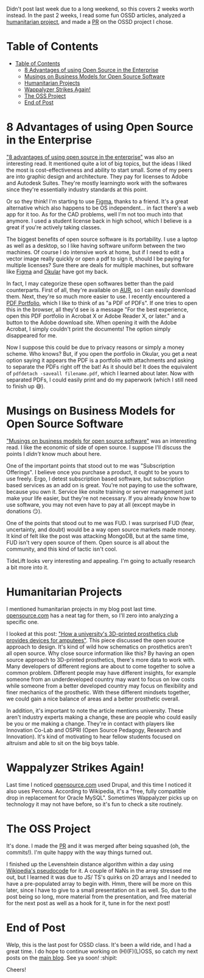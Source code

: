 

Didn't post last week due to a long weekend, so this covers 2 weeks worth instead. In the past 2 weeks, I read some fun OSSD articles, analyzed a [humanitarian project](https://opensource.com/life/15/8/weekly-open-source-news-august-7), and made a [PR](https://github.com/the-programmers-hangout/website/pull/189) on the OSSD project I chose.


<a id="orgef50b36"></a>

# Table of Contents
- [Table of Contents](#orgef50b36)
    - [8 Advantages of using Open Source in the Enterprise](#org89e34ea)
    - [Musings on Business Models for Open Source Software](#orgd8080e2)
    - [Humanitarian Projects](#orgdc5cd11)
    - [Wappalyzer Strikes Again!](#org5b78ff5)
    - [The OSS Project](#orgc844520)
    - [End of Post](#orge3de159)


<a id="org89e34ea"></a>

# 8 Advantages of using Open Source in the Enterprise

["8 advantages of using open source in the enterprise"](https://enterprisersproject.com/article/2015/1/top-advantages-open-source-offers-over-proprietary-solutions) was also an interesting read. It mentioned quite a lot of big topics, but the ideas I liked the most is cost-effectiveness and ability to start small. Some of my peers are into graphic design and architecture. They pay for licenses to Adobe and Autodesk Suites. They're mostly learningto work with the softwares since they're essentially industry standards at this point.

Or so they think! I'm starting to use [Figma](https://www.figma.com/), thanks to a friend. It's a great alternative which also happens to be OS independent&#x2026; in fact there's a web app for it too. As for the CAD problems, well I'm not too much into that anymore. I used a student license back in high school, which I believe is a great if you're actively taking classes.

The biggest benefits of open source software is its portability. I use a laptop as well as a desktop, so I like having software uniform between the two machines. Of course I do intensive work at home, but if I need to edit a vector image really quickly or open a pdf to sign it, should I be paying for multiple licenses? Sure there are deals for multiple machines, but software like [Figma](https://www.figma.com/) and [Okular](https://okular.kde.org/) have got my back.

In fact, I may categorize these open softwares better than the paid counterparts. First of all, they're available on [AUR](https://aur.archlinux.org/), so I can easily download them. Next, they're so much more easier to use. I recently encountered a [PDF Portfolio](https://helpx.adobe.com/acrobat/using/overview-pdf-portfolios.html), which I like to think of as "a PDF of PDFs". If one tries to open this in the browser, all they'd see is a message "For the best experience, open this PDF portfolio in Acrobat X or Adobe Reader X, or later." and a button to the Adobe download site. When opening it with the Adobe Acrobat, I simply couldn't print the documents! The option simply disappeared for me.

Now I suppose this could be due to privacy reasons or simply a money scheme. Who knows? But, if you open the portfolio in Okular, you get a neat option saying it appears the PDF is a portfolio with attachments and asking to separate the PDFs right off the bat! As it should be! It does the equivalent of `pdfdetach -saveall filename.pdf`, which I learned about later. Now with separated PDFs, I could easily print and do my paperwork (which I still need to finish up :sweat_smile:).


<a id="orgd8080e2"></a>

# Musings on Business Models for Open Source Software

["Musings on business models for open source software"](https://spot.livejournal.com/327801.html) was an interesting read. I like the economic of side of open source. I suppose I'll discuss the points I *didn't* know much about here.

One of the important points that stood out to me was "Subscription Offerings". I believe once you purchase a product, it ought to be yours to use freely. Ergo, I detest subscription based software, but subscription based services as an add on is great. You're not paying to use the software, because you own it. Service like onsite training or server management just make your life easier, but they're not necessary. If you already know how to use software, you may not even have to pay at all (except maybe in donations :smirk:).

One of the points that stood out to me was FUD. I was surprised FUD (fear, uncertainty, and doubt) would be a way open source markets made money. It kind of felt like the post was attacking MongoDB, but at the same time, FUD isn't very open source of them. Open source is all about the community, and this kind of tactic isn't cool.

TideLift looks very interesting and appealing. I'm going to actually research a bit more into it.


<a id="orgdc5cd11"></a>

# Humanitarian Projects

I mentioned humanitarian projects in my blog post last time. [opensource.com](https://opensource.com/tags/humanitarian) has a neat tag for them, so I'll zero into analyzing a specific one.

I looked at this post: ["How a university's 3D-printed prosthetics club provides devices for amputees"](https://opensource.com/article/17/10/enable-update). This piece discussed the open source approach to design. It's kind of wild how schematics on prosthetics aren't all open source. Why close source information like this? By having an open source approach to 3D-printed prosthetics, there's more data to work with. Many developers of different regions are about to come together to solve a common problem. Different people may have different insights, for example someone from an underdeveloped country may want to focus on low costs while someone from a better developed country may focus on flexibility and finer mechanics of the prosthetic. With these different mindsets together, we could gain a nice balance of areas and a better prosthetic overall.

In addition, it's important to note the article mentions university. These aren't industry experts making a change, these are people who could easily be you or me making a change. They're in contact with players like Innovation Co-Lab and OSPRI (Open Source Pedagogy, Research and Innovation). It's kind of motivating to hear fellow students focused on altruism and able to sit on the big boys table.


<a id="org5b78ff5"></a>

# Wappalyzer Strikes Again!

Last time I noticed [opensource.com](https://opensource.com) used Drupal, and this time I noticed it also uses Percona. According to Wikipedia, it's a "free, fully compatible drop in replacement for Oracle MySQL". Sometimes Wappalyzer picks up on technology it may not have before, so it's fun to check a site routinely.


<a id="orgc844520"></a>

# The OSS Project

It's done. I made the [PR](https://github.com/the-programmers-hangout/website/pull/189) and it was merged after being squashed (oh, the commits!). I'm quite happy with the way things turned out.

I finished up the Levenshtein distance algorithm within a day using [Wikipedia's pseudocode](https://en.wikipedia.org/wiki/Levenshtein_distance) for it. A couple of NaNs in the array stressed me out, but I learned it was due to JS/ TS's quirks on 2D arrays and I needed to have a pre-populated array to begin with. Hmm, there will be more on this later, since I have to give to a small presentation on it as well. So, due to the post being so long, more material from the presentation, and free material for the next post as well as a hook for it, tune in for the next post!


<a id="orge3de159"></a>

# End of Post

Welp, this is the last post for OSSD class. It's been a wild ride, and I had a great time. I do hope to continue working on (H)(F)(L)OSS, so catch my next posts on the [main blog](https://khinshankhan.com). See ya soon! :shipit:

Cheers!
